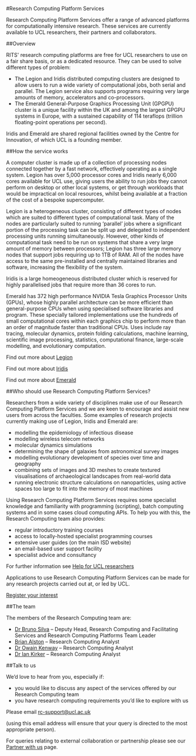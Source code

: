 #Research Computing Platform Services

Research Computing Platform Services offer a range of advanced platforms for computationally intensive research. These services are currently available to UCL researchers, their partners and collaborators.

##Overview

RITS' research computing platforms are free for UCL researchers to use on a fair share basis, or as a dedicated resource. They can be used to solve different types of problem:

+ The Legion and Iridis distributed computing clusters are designed to allow users to run a wide variety of computational jobs, both serial and parallel. The Legion service also supports programs requiring very large amounts of memory, accelerators and co-processors.
+ The Emerald General-Purpose Graphics Processing Unit (GPGPU) cluster is a unique facility within the UK and among the largest GPGPU systems in Europe, with a sustained capability of 114 teraflops (trillion floating-point operations per second).

Iridis and Emerald are shared regional facilities owned by the Centre for Innovation, of which UCL is a founding member.

##How the service works

A computer cluster is made up of a collection of processing nodes connected together by a fast network, effectively operating as a single system. Legion has over 5,000 processor cores and Iridis nearly 6,000 cores available for UCL use, giving users the ability to run jobs they cannot perform on desktop or other local systems, or get through workloads that would be impractical on local resources, whilst being available at a fraction of the cost of a bespoke supercomputer. 

Legion is a heterogeneous cluster, consisting of different types of nodes which are suited to different types of computational task. Many of the nodes are particularly suited to running ‘parallel’ jobs where a significant portion of the processing task can be split up and delegated to independent processing units running simultaneously. However, other kinds of computational task need to be run on systems that share a very large amount of memory between processors; Legion has three large memory nodes that support jobs requiring up to 1TB of RAM. All of the nodes have access to the same pre-installed and centrally maintained libraries and software, increasing the flexibility of the system.

Iridis is a large homeogeneous distributed cluster which is reserved for highly parallelised jobs that require more than 36 cores to run.

Emerald has 372 high performance NVIDIA Tesla Graphics Processor Units (GPUs), whose highly parallel architecture can be more efficient than general-purpose CPUs when using specialised software libraries and program. These specially tailored implementations use the hundreds of small computational cores within each graphics chip to perform more than an order of magnitude faster than traditional CPUs. Uses include ray tracing, molecular dynamics, protein folding calculations, machine learning, scientific image processing, statistics, computational finance, large-scale modelling, and evolutionary computation.

Find out more about [Legion](http://www.ucl.ac.uk/isd/staff/research_services/research-computing/services/legion-upgrade/overview)

Find out more about [Iridis](http://www.einfrastructuresouth.ac.uk/cfi/iridis)

Find out more about [Emerald](http://www.einfrastructuresouth.ac.uk/cfi/emerald)

##Who should use Research Computing Platform Services?

Researchers from a wide variety of disciplines make use of our Research Computing Platform Services and we are keen to encourage and assist new users from across the faculties. Some examples of research projects currently making use of Legion, Iridis and Emerald are:

+ modelling the epidemiology of infectious disease
+ modelling wireless telecom networks
+ molecular dynamics simulations
+ determining the shape of galaxies from astronomical survey images
+ modelling evolutionary development of species over time and geography
+ combining sets of images and 3D meshes to create textured visualisations of archaeological landscapes from real-world data
+ running electronic structure calculations on nanoparticles, using active spaces too large to fit into the memory of most machines

Using Research Computing Platform Services requires some specialist knowledge and familiarity with programming (scripting), batch computing systems and in some cases cloud computing APIs. To help you with this, the Research Computing team also provides:

+ regular introductory training courses
+ access to locally-hosted specialist programming courses
+ extensive user guides (on the main ISD website)
+ an email-based user support facility
+ specialist advice and consultancy

For further information see [Help for UCL researchers](http://www.silva-sandbox.ucl.ac.uk/research-it-services/our-work/ucl-researchers)

Applications to use Research Computing Platform Services can be made for any research projects carried out at, or led by UCL.

[Register your interest](http://www.silva-sandbox.ucl.ac.uk/research-it-services/register-your-interest)

##The team

The members of the Research Computing team are:

+ [Dr Bruno Silva](http://www.silva-sandbox.ucl.ac.uk/research-it-services/our-people/bruno) – Deputy Head, Research Computing and Facilitating Services and Research Computing Platforms Team Leader
+ [Brian Alston](http://www.silva-sandbox.ucl.ac.uk/research-it-services/our-people/brian) – Research Computing Analyst
+ [Dr Owain Kenway](http://www.silva-sandbox.ucl.ac.uk/research-it-services/our-people/owain) – Research Computing Analyst
+ [Dr Ian Kirker](http://www.silva-sandbox.ucl.ac.uk/research-it-services/our-people/ian) – Research Computing Analyst

##Talk to us

We’d love to hear from you, especially if:

+ you would like to discuss any aspect of the services offered by our Research Computing team
+ you have research computing requirements you’d like to explore with us

Please email [rc-support@ucl.ac.uk](mailto:rc-support@ucl.ac.uk)

(using this email address will ensure that your query is directed to the most appropriate person).

For queries relating to external collaboration or partnership please see our [Partner with us](http://www.silva-sandbox.ucl.ac.uk/research-it-services/partner-with-us) page.